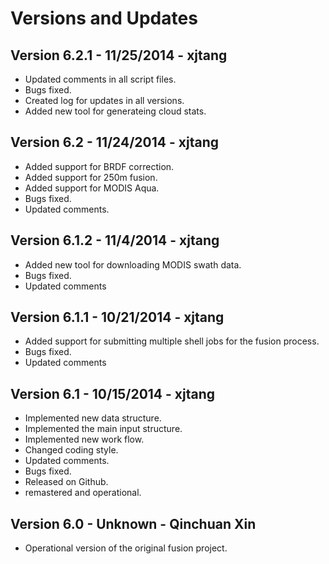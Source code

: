 Versions and Updates
==============

Version 6.2.1 - 11/25/2014 - xjtang
--------------
- Updated comments in all script files.
- Bugs fixed.
- Created log for updates in all versions.
- Added new tool for generateing cloud stats.  

Version 6.2 - 11/24/2014 - xjtang
--------------
- Added support for BRDF correction.
- Added support for 250m fusion.
- Added support for MODIS Aqua.
- Bugs fixed.
- Updated comments.

Version 6.1.2 - 11/4/2014 - xjtang
------------
- Added new tool for downloading MODIS swath data.
- Bugs fixed.
- Updated comments

Version 6.1.1 - 10/21/2014 - xjtang
------------
- Added support for submitting multiple shell jobs for the fusion process.
- Bugs fixed.
- Updated comments

Version 6.1 - 10/15/2014 - xjtang
-------------
- Implemented new data structure.
- Implemented the main input structure.
- Implemented new work flow.
- Changed coding style.
- Updated comments.
- Bugs fixed.
- Released on Github.
- remastered and operational.

Version 6.0 - Unknown - Qinchuan Xin
--------------
- Operational version of the original fusion project.
